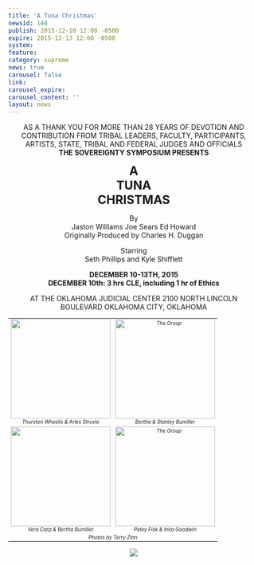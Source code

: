 ```yaml
---
title: 'A Tuna Christmas'
newsid: 144
publish: 2015-12-10 12:00 -0500
expire: 2015-12-13 12:00 -0500
system: 
feature: 
category: supreme
news: true
carousel: false
link: 
carousel_expire: 
carousel_content: ''
layout: news
---
```

<style>
	.tuna-wrapper {
		text-align: center;
	}
	.tuna-title {
		font-size: 24px;
	}
	.photos {
		font-size: 10px;
		line-height: 12px;
		text-align: center;
		font-style: italic;
		width: 600px;
		margin: auto;
	}
	.photos td {
		vertical-align: top;
	}	
</style>
<div class="tuna-wrapper">

<p class="tuna-heading">AS A THANK YOU FOR MORE THAN 28 YEARS OF DEVOTION AND CONTRIBUTION FROM TRIBAL LEADERS, FACULTY, PARTICIPANTS, ARTISTS, STATE, TRIBAL AND FEDERAL JUDGES AND OFFICIALS<br>
<strong>THE SOVEREIGNTY SYMPOSIUM PRESENTS</strong></p>
<p><strong class="tuna-title">A <br/>TUNA <br/>CHRISTMAS</strong></p>
<p>By<br>
Jaston Williams Joe Sears Ed Howard  <br>
Originally Produced by Charles H. Duggan</p>
<p>Starring<br>
Seth Phillips and Kyle Shifflett</p>
<p><strong>DECEMBER 10-13TH, 2015</strong>
<br /><strong>DECEMBER 10th: 3 hrs CLE, including 1 hr of Ethics</strong></p>
<p>AT THE OKLAHOMA JUDICIAL CENTER 2100 NORTH LINCOLN BOULEVARD OKLAHOMA CITY, OKLAHOMA</p>
<table class="photos">
	<tr>
		<td><img style="height: 200px;" alt="" src="http://www.oscn.net/images/news/tuna-christmas-0027.jpg" /><br />
			Thurston Wheelis & Arles Struvie
		</td>
		<td><img style="height: 200px;" alt="The Group" src="http://www.oscn.net/images/news/tuna-christmas-0109.jpg" /><br />
			Bertha & Stanley Bumiller
		</td>
	</tr>
	<tr>
		<td><img style="height: 200px;" alt="" src="http://www.oscn.net/images/news/tuna-christmas-0150.jpg" /><br />
			Vera Carp & Bertha Bumiller
		</td>
		<td><img style="height: 200px;" alt="The Group" src="http://www.oscn.net/images/news/tuna-christmas-0305.jpg" /><br />
			Petey Fisk & Inita Goodwin
		</td>
	</tr>
	<tr>
		<td colspan=2>Photos by Terry Zinn</td>
	</tr>
</table>

<p><img src="http://www.oscn.net/assets/img/tuna-christmas.jpg" /></p>
</div>